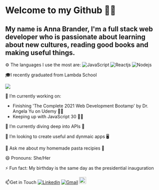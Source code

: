 # Welcome to my Github 🦸‍♀️ 

## My name is Anna Brander, I'm a full stack web developer who is passionate about learning about new cultures, reading good books and making useful things.

<!--
**aelise17264/aelise17264** is a ✨ _special_ ✨ repository because its `README.md` (this file) appears on your GitHub profile.

Here are some ideas to get you started:
-->
⚙️ The languages I use the most are:
![JavaScript](https://img.shields.io/badge/JavaScript-red)
![Reactjs](https://img.shields.io/badge/Reactjs-lightblue)
![Nodejs](https://img.shields.io/badge/Nodejs-green)

🎓I recently graduated from Lambda School


<img src ="https://images.youracclaim.com/size/110x110/images/866c4132-ed2f-44f5-83df-86bf2ae639d9/lambda-badge-full-stack-web.png"/>


🔭 I’m currently working on:
- Finishing 'The Complete 2021 Web Development Bootamp' by Dr. Angela Yu on Udemy 👩‍💻
- Keeping up with JavaScript 30 🏃‍♀️
     
🌱 I’m currently diving deep into APIs 🤿

👯 I’m looking to create useful and dynmaic apps 🖥️

💬 Ask me about my homemade pasta recipies 🍝

😄 Pronouns: She/Her

⚡ Fun fact: My birthday is the same day as the presidential inauguration

📫Get in Touch
[![Linkedin](https://img.shields.io/badge/-LinkedIn-blue?style=flat&logo=Linkedin&logoColor=white)](https://www.linkedin.com/in/aelise17264/)
[![Gmail](https://img.shields.io/badge/-Gmail-c14438?style=flat&logo=Gmail&logoColor=white)](mailto:aelise17264@gmail.com)
[<img src="https://img.shields.io/github/followers/aelise17264?label=follow&style=social" height="22" title="Follow me" />](https://github.com/aelise17264)
